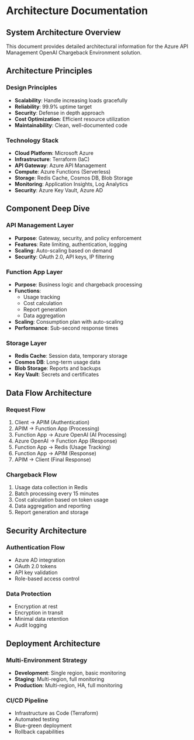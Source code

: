 # Architecture Documentation

## System Architecture Overview

This document provides detailed architectural information for the Azure API Management OpenAI Chargeback Environment solution.

## Architecture Principles

### Design Principles
- **Scalability**: Handle increasing loads gracefully
- **Reliability**: 99.9% uptime target
- **Security**: Defense in depth approach
- **Cost Optimization**: Efficient resource utilization
- **Maintainability**: Clean, well-documented code

### Technology Stack
- **Cloud Platform**: Microsoft Azure
- **Infrastructure**: Terraform (IaC)
- **API Gateway**: Azure API Management
- **Compute**: Azure Functions (Serverless)
- **Storage**: Redis Cache, Cosmos DB, Blob Storage
- **Monitoring**: Application Insights, Log Analytics
- **Security**: Azure Key Vault, Azure AD

## Component Deep Dive

### API Management Layer
- **Purpose**: Gateway, security, and policy enforcement
- **Features**: Rate limiting, authentication, logging
- **Scaling**: Auto-scaling based on demand
- **Security**: OAuth 2.0, API keys, IP filtering

### Function App Layer
- **Purpose**: Business logic and chargeback processing
- **Functions**:
  - Usage tracking
  - Cost calculation
  - Report generation
  - Data aggregation
- **Scaling**: Consumption plan with auto-scaling
- **Performance**: Sub-second response times

### Storage Layer
- **Redis Cache**: Session data, temporary storage
- **Cosmos DB**: Long-term usage data
- **Blob Storage**: Reports and backups
- **Key Vault**: Secrets and certificates

## Data Flow Architecture

### Request Flow
1. Client → APIM (Authentication)
2. APIM → Function App (Processing)
3. Function App → Azure OpenAI (AI Processing)
4. Azure OpenAI → Function App (Response)
5. Function App → Redis (Usage Tracking)
6. Function App → APIM (Response)
7. APIM → Client (Final Response)

### Chargeback Flow
1. Usage data collection in Redis
2. Batch processing every 15 minutes
3. Cost calculation based on token usage
4. Data aggregation and reporting
5. Report generation and storage

## Security Architecture

### Authentication Flow
- Azure AD integration
- OAuth 2.0 tokens
- API key validation
- Role-based access control

### Data Protection
- Encryption at rest
- Encryption in transit
- Minimal data retention
- Audit logging

## Deployment Architecture

### Multi-Environment Strategy
- **Development**: Single region, basic monitoring
- **Staging**: Multi-region, full monitoring
- **Production**: Multi-region, HA, full monitoring

### CI/CD Pipeline
- Infrastructure as Code (Terraform)
- Automated testing
- Blue-green deployment
- Rollback capabilities
